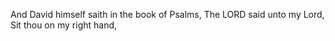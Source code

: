 And David himself saith in the book of Psalms, The LORD said unto my Lord, Sit thou on my right hand,
